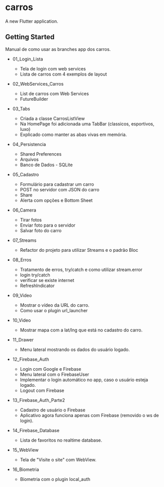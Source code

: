 # carros

A new Flutter application.

## Getting Started

Manual de como usar as branches app dos carros.

* 01_Login_Lista

    - Tela de login com web services
    - Lista de carros com 4 exemplos de layout

* 02_WebServices_Carros

    - List de carros com Web Services
    - FutureBuilder

* 03_Tabs

    - Criada a classe CarrosListView
    - Na HomePage foi adicionada uma TabBar (classicos, esportivos, luxo)
    - Explicado como manter as abas vivas em memória.

* 04_Persistencia

    - Shared Preferences
    - Arquivos
    - Banco de Dados - SQLite

* 05_Cadastro

    - Formulário para cadastrar um carro
    - POST no servidor com JSON do carro
    - Share
    - Alerta com opções e Bottom Sheet

* 06_Camera

    - Tirar fotos
    - Enviar foto para o servidor
    - Salvar foto do carro

* 07_Streams

    - Refactor do projeto para utilizar Streams e o padrão Bloc

* 08_Erros

    - Tratamento de erros, try/catch e como utilizar stream.error
    - login try/catch
    - verificar se existe internet
    - RefreshIndicator

* 09_Video

    - Mostrar o vídeo da URL do carro.
    - Como usar o plugin url_launcher

* 10_Video

    - Mostrar mapa com a lat/lng que está no cadastro do carro.

* 11_Drawer

    - Menu lateral mostrando os dados do usuário logado.

* 12_Firebase_Auth

    - Login com Google e Firebase
    - Menu lateral com o FirebaseUser
    - Implementar o login automático no app, caso o usuário esteja logado.
    - Logout com Firebase

* 13_Firebase_Auth_Parte2

    - Cadastro de usuário o Firebase
    - Aplicativo agora funciona apenas com Firebase (removido o ws de login).

* 14_Firebase_Database

    - Lista de favoritos no realtime database.

* 15_WebView

    - Tela de "Visite o site" com WebView.

* 16_Biometria

    - Biometria com o plugin local_auth